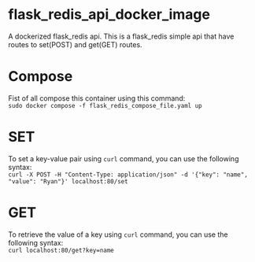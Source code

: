 # flask_redis_api_docker_image


A dockerized flask_redis api. This is a flask_redis simple api that have routes to set(POST) and get(GET) routes.




# Compose
Fist of all compose this container using this command:  
`sudo docker compose -f flask_redis_compose_file.yaml up`  

# SET

To set a key-value pair using `curl` command, you can use the following syntax:  
`curl -X POST -H "Content-Type: application/json" -d '{"key": "name", "value": "Ryan"}' localhost:80/set`  



# GET

To retrieve the value of a key using `curl` command, you can use the following syntax:  
`curl localhost:80/get?key=name`  

